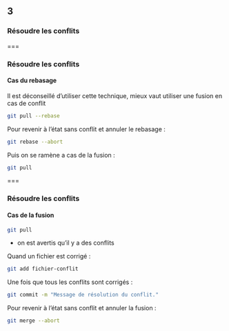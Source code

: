 <!-- .slide: data-background-image="images/git-logo.png" data-background-size="600px" class="chapter" -->
## 3
### Résoudre les conflits


===


<!-- .slide: class="slide" -->
### Résoudre les conflits

#### Cas du rebasage

Il est déconseillé d’utiliser cette technique, mieux vaut utiliser une fusion en cas de conflit

```bash
git pull --rebase
```

Pour revenir à l’état sans conflit et annuler le rebasage :
```bash
git rebase --abort
```

Puis on se ramène a cas de la fusion :
```bash
git pull
```

===


<!-- .slide: class="slide" -->
### Résoudre les conflits

#### Cas de la fusion


```bash
git pull
```
 - on est avertis qu’il y a des conflits

Quand un fichier est corrigé :
```bash
git add fichier-conflit
```

Une fois que tous les conflits sont corrigés :
```bash
git commit -m "Message de résolution du conflit."
```

Pour revenir à l’état sans conflit et annuler la fusion :
```bash
git merge --abort
```